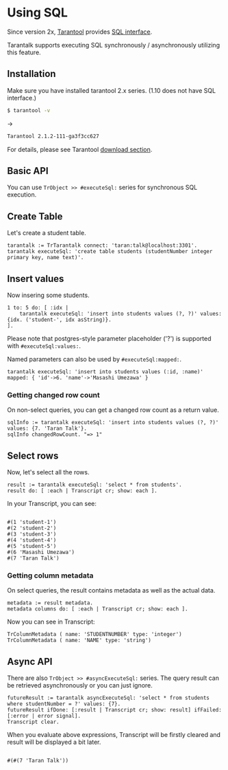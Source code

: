Using SQL
========

Since version 2x, [Tarantool](https://tarantool.org/ "Tarantool") provides [SQL interface](https://www.tarantool.io/en/doc/2.2/tutorials/sql_tutorial/).

Tarantalk supports executing SQL synchronously / asynchronously utilizing this feature.


## Installation ##

Make sure you have installed tarantool 2.x series.
(1.10 does not have SQL interface.)

```bash
$ tarantool -v
```
->
```bash
Tarantool 2.1.2-111-ga3f3cc627
```
For details, please see Tarantool [download section](https://www.tarantool.io/en/download/).

## Basic API ##

You can use `TrObject >> #executeSql:` series for synchronous SQL execution.

## Create Table

Let's create a student table.

```smalltalk
tarantalk := TrTarantalk connect: 'taran:talk@localhost:3301'.
tarantalk executeSql: 'create table students (studentNumber integer primary key, name text)'.
```

## Insert values

Now insering some students.

```smalltalk
1 to: 5 do: [ :idx | 
	tarantalk executeSql: 'insert into students values (?, ?)' values: {idx. ('student-', idx asString)}.
].
```

Please note that postgres-style parameter placeholder ('?') is supported with `#executeSql:values:`.

Named parameters can also be used by `#executeSql:mapped:`.

```smalltalk
tarantalk executeSql: 'insert into students values (:id, :name)' mapped: { 'id'->6. 'name'->'Masashi Umezawa' }
```

### Getting changed row count

On non-select queries, you can get a changed row count as a return value.

```smalltalk
sqlInfo := tarantalk executeSql: 'insert into students values (?, ?)' values: {7. 'Taran Talk'}.
sqlInfo changedRowCount. "=> 1"
```

## Select rows


Now, let's select all the rows.

```smalltalk
result := tarantalk executeSql: 'select * from students'.
result do: [ :each | Transcript cr; show: each ].
```
In your Transcript, you can see:

```smalltalk

#(1 'student-1')
#(2 'student-2')
#(3 'student-3')
#(4 'student-4')
#(5 'student-5')
#(6 'Masashi Umezawa')
#(7 'Taran Talk')
```

### Getting column metadata

On select queries, the result contains metadata as well as the actual data.

```smalltalk
metadata := result metadata.
metadata columns do: [ :each | Transcript cr; show: each ].
```
Now you can see in Transcript:

```smalltalk
TrColumnMetadata ( name: 'STUDENTNUMBER' type: 'integer')
TrColumnMetadata ( name: 'NAME' type: 'string')
```

## Async API ##

There are also `TrObject >> #asyncExecuteSql:` series.
The query result can be retrieved asynchronously or you can just ignore.

```smalltalk
futureResult := tarantalk asyncExecuteSql: 'select * from students where studentNumber = ?' values: {7}.
futureResult ifDone: [:result | Transcript cr; show: result] ifFailed: [:error | error signal].
Transcript clear.
```

When you evaluate above expressions, Transcript will be firstly cleared and result will be displayed a bit later.
```smalltalk

#(#(7 'Taran Talk'))
```
